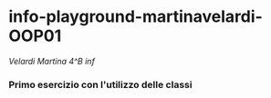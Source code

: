 # info-playground-martinavelardi-OOP01
_Velardi Martina 4^B inf_
### Primo esercizio con l'utilizzo delle classi
